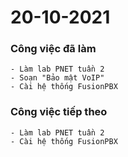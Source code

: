# 20-10-2021

### Công việc đã làm

```
- Làm lab PNET tuần 2
- Soạn "Bảo mật VoIP"
- Cài hệ thống FusionPBX
```

### Công việc tiếp theo

```
- Làm lab PNET tuần 2
- Cài hệ thống FusionPBX
```

